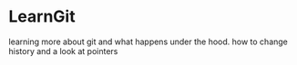 # LearnGit
learning more about git and what happens under the hood. how to change history and a look at pointers
